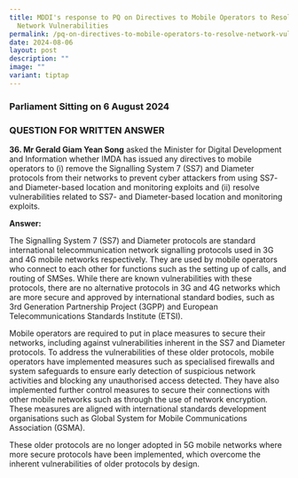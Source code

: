 ```yaml
---
title: MDDI's response to PQ on Directives to Mobile Operators to Resolve
  Network Vulnerabilities
permalink: /pq-on-directives-to-mobile-operators-to-resolve-network-vulnerabilities/
date: 2024-08-06
layout: post
description: ""
image: ""
variant: tiptap
---
```

<h3>Parliament Sitting on 6 August 2024</h3>
<h3>QUESTION FOR WRITTEN ANSWER</h3>
<p><strong>36. Mr Gerald Giam Yean Song</strong> asked the Minister for Digital
Development and Information whether IMDA has issued any directives to mobile
operators to (i) remove the Signalling System 7 (SS7) and Diameter protocols
from their networks to prevent cyber attackers from using SS7- and Diameter-based
location and monitoring exploits and (ii) resolve vulnerabilities related
to SS7- and Diameter-based location and monitoring exploits.</p>
<p><strong>Answer:</strong>
</p>
<p>The Signalling System 7 (SS7) and Diameter protocols are standard international
telecommunication network signalling protocols used in 3G and 4G mobile
networks respectively. They are used by mobile operators who connect to
each other for functions such as the setting up of calls, and routing of
SMSes. While there are known vulnerabilities with these protocols, there
are no alternative protocols in 3G and 4G networks which are more secure
and approved by international standard bodies, such as 3rd Generation Partnership
Project (3GPP) and European Telecommunications Standards Institute (ETSI).</p>
<p>Mobile operators are required to put in place measures to secure their
networks, including against vulnerabilities inherent in the SS7 and Diameter
protocols. To address the vulnerabilities of these older protocols, mobile
operators have implemented measures such as specialised firewalls and system
safeguards to ensure early detection of suspicious network activities and
blocking any unauthorised access detected. They have also implemented further
control measures to secure their connections with other mobile networks
such as through the use of network encryption. These measures are aligned
with international standards development organisations such as Global System
for Mobile Communications Association (GSMA).</p>
<p>These older protocols are no longer adopted in 5G mobile networks where
more secure protocols have been implemented, which overcome the inherent
vulnerabilities of older protocols by design.</p>
